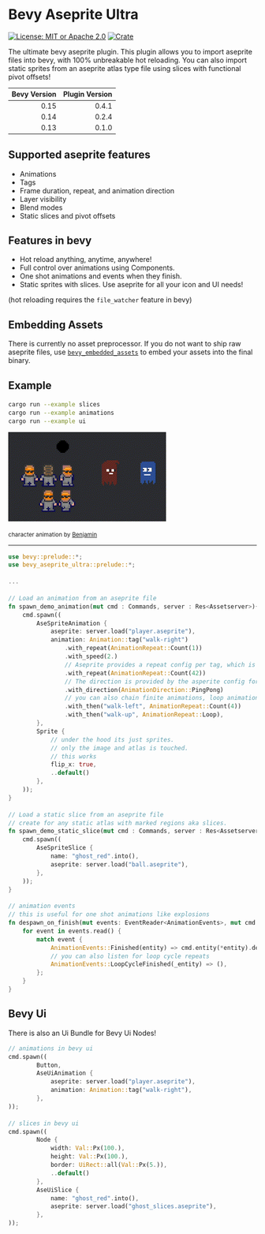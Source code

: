 # Bevy Aseprite Ultra

[![License: MIT or Apache 2.0](https://img.shields.io/badge/License-MIT%20or%20Apache2-blue.svg)](./LICENSE)
[![Crate](https://img.shields.io/crates/v/bevy_aseprite_ultra.svg)](https://crates.io/crates/bevy_aseprite_ultra)

The ultimate bevy aseprite plugin. This plugin allows you to import aseprite files into bevy, with 100% unbreakable
hot reloading. You can also import static sprites from an aseprite atlas type file using slices with functional pivot offsets!

| Bevy Version | Plugin Version |
| -----------: | -------------: |
|         0.15 |          0.4.1 |
|         0.14 |          0.2.4 |
|         0.13 |          0.1.0 |

## Supported aseprite features

-   Animations
-   Tags
-   Frame duration, repeat, and animation direction
-   Layer visibility
-   Blend modes
-   Static slices and pivot offsets

## Features in bevy

-   Hot reload anything, anytime, anywhere!
-   Full control over animations using Components.
-   One shot animations and events when they finish.
-   Static sprites with slices. Use aseprite for all your icon and UI needs!

(hot reloading requires the `file_watcher` feature in bevy)

## Embedding Assets

There is currently no asset preprocessor. If you do not want to ship raw aseprite files, use [`bevy_embedded_assets`](https://github.com/vleue/bevy_embedded_assets)
to embed your assets into the final binary.

## Example

```bash
cargo run --example slices
cargo run --example animations
cargo run --example ui
```

![Example](docs/example.gif)

<small> character animation by [Benjamin](https://github.com/headcr4sh) </small>

---

```rust
use bevy::prelude::*;
use bevy_aseprite_ultra::prelude::*;

...

// Load an animation from an aseprite file
fn spawn_demo_animation(mut cmd : Commands, server : Res<Assetserver>){
    cmd.spawn((
        AseSpriteAnimation {
            aseprite: server.load("player.aseprite"),
            animation: Animation::tag("walk-right")
                .with_repeat(AnimationRepeat::Count(1))
                .with_speed(2.)
                // Aseprite provides a repeat config per tag, which is beeing ignored on purpose.
                .with_repeat(AnimationRepeat::Count(42))
                // The direction is provided by the asperite config for the tag, but can be overwritten.
                .with_direction(AnimationDirection::PingPong)
                // you can also chain finite animations, loop animations will never finish
                .with_then("walk-left", AnimationRepeat::Count(4))
                .with_then("walk-up", AnimationRepeat::Loop),
        },
        Sprite {
            // under the hood its just sprites.
            // only the image and atlas is touched.
            // this works
            flip_x: true,
            ..default()
        },
    ));
}

// Load a static slice from an aseprite file
// create for any static atlas with marked regions aka slices.
fn spawn_demo_static_slice(mut cmd : Commands, server : Res<Assetserver>){
    cmd.spawn((
        AseSpriteSlice {
            name: "ghost_red".into(),
            aseprite: server.load("ball.aseprite"),
        },
    ));
}

// animation events
// this is useful for one shot animations like explosions
fn despawn_on_finish(mut events: EventReader<AnimationEvents>, mut cmd : Commands){
    for event in events.read() {
        match event {
            AnimationEvents::Finished(entity) => cmd.entity(*entity).despawn_recursive(),
            // you can also listen for loop cycle repeats
            AnimationEvents::LoopCycleFinished(_entity) => (),
        };
    }
}
```

## Bevy Ui

There is also an Ui Bundle for Bevy Ui Nodes!

```rust
// animations in bevy ui
cmd.spawn((
        Button,
        AseUiAnimation {
            aseprite: server.load("player.aseprite"),
            animation: Animation::tag("walk-right"),
        },
));

// slices in bevy ui
cmd.spawn((
        Node {
            width: Val::Px(100.),
            height: Val::Px(100.),
            border: UiRect::all(Val::Px(5.)),
            ..default()
        },
        AseUiSlice {
            name: "ghost_red".into(),
            aseprite: server.load("ghost_slices.aseprite"),
        },
));
```
